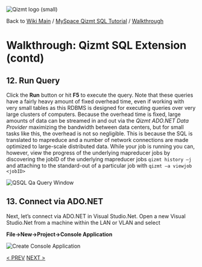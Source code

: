 <a href='Hidden comment: Image:'></a><img src='http://qizmt.googlecode.com/svn/wiki/images/Qizmt_logo_small.png' alt='Qizmt logo (small)' />

Back to <a href='Hidden comment: Link:'></a>[Wiki Main](Main.md) / [MySpace Qizmt SQL Tutorial](MySpaceQizmtSQLQuickStartGuide.md) / [Walkthrough](MySpaceQizmtSQLQuickStartGuideWalkthroughContents.md)


# Walkthrough: Qizmt SQL Extension (contd) #





## 12.  Run Query ##

Click the **Run** button or hit **F5** to execute the query. Note that these queries have a fairly heavy amount of fixed overhead time, even if working with very small tables as this RDBMS is designed for executing queries over very large clusters of computers. Because the overhead time is fixed, large amounts of data can be streamed in and out via the _Qizmt ADO.NET Data Provider_ maximizing the bandwidth between data centers, but for small tasks like this, the overhead is not so negligible. This is because the SQL is translated to mapreduce and a number of network connections are made optimized to large-scale distributed data. While your job is running you can, however, view the progress of the underlying mapreducer jobs by discovering the jobID of the underlying mapreducer jobs `qizmt history –j` and attaching to the standard-out of a particular job with `qizmt –a viewjob <jobID>`


<a href='Hidden comment: Image:'></a><img src='http://qizmt.googlecode.com/svn/wiki/images/QSQL_QaRun.png' alt='QSQL Qa Query Window' />


## 13.  Connect via ADO.NET ##

Next, let’s connect via ADO.NET in Visual Studio.Net. Open a new Visual Studio.Net from a machine within the LAN or VLAN and select


**File->New->Project->Console Application**



<a href='Hidden comment: Image:'></a><img src='http://qizmt.googlecode.com/svn/wiki/images/QSQL_CreateConsoleApp.png' alt='Create Console Application' />

[< PREV](MySpaceQizmtSQLQuickStartGuideWalkthrough4.md)
[NEXT >](MySpaceQizmtSQLQuickStartGuideWalkthrough6.md)